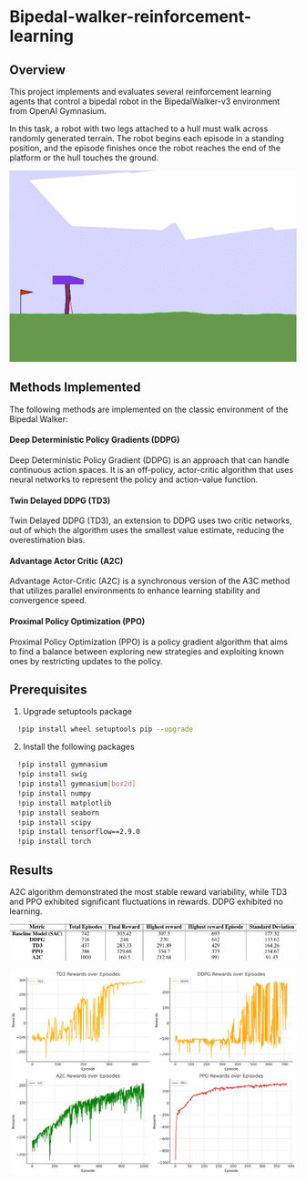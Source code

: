 
# Bipedal-walker-reinforcement-learning


## Overview

This project implements and evaluates several reinforcement learning agents that control a bipedal robot in the BipedalWalker-v3 environment from OpenAI Gymnasium. 

In this task, a
robot with two legs attached to a hull must walk across randomly generated terrain. The robot begins each episode in a standing position, and the episode finishes once the
robot reaches the end of the platform or the hull touches the ground.

![alt text](https://github.com/Rahuly123/Bipedal-walker-reinforcement-learning/blob/main/BipedalWaler-DDPG/Readme/bipedal_walker.gif?raw=true)

## Methods Implemented

The following methods are implemented on the classic environment of the Bipedal Walker:

#### Deep Deterministic Policy Gradients (DDPG)
Deep Deterministic Policy Gradient (DDPG) is an  approach that can
handle continuous action spaces. It is an off-policy, actor-critic algorithm that uses neural networks to
represent the policy and action-value function.
#### Twin Delayed DDPG (TD3)
Twin Delayed DDPG (TD3), an extension to DDPG uses two critic networks, out
of which the algorithm uses the smallest value estimate, reducing the overestimation bias.
#### Advantage Actor Critic (A2C)
Advantage Actor-Critic (A2C) is a synchronous version of the A3C method that utilizes parallel environments to enhance learning stability and convergence speed.

#### Proximal Policy Optimization (PPO)

Proximal Policy Optimization (PPO) is a policy gradient algorithm that aims to find a balance between exploring new strategies and exploiting known ones by restricting updates to the policy.

## Prerequisites

1. Upgrade setuptools package

  ```bash
    !pip install wheel setuptools pip --upgrade
  ```

2. Install the following packages

  ```bash
    !pip install gymnasium
    !pip install swig
    !pip install gymnasium[box2d]
    !pip install numpy
    !pip install matplotlib
    !pip install seaborn
    !pip install scipy
    !pip install tensorflow==2.9.0
    !pip install torch
  ```




    
## Results
A2C algorithm demonstrated the most stable reward variability, while TD3 and PPO exhibited significant fluctuations in rewards. DDPG exhibited no learning.


![alt text](https://github.com/Rahuly123/Bipedal-walker-reinforcement-learning/blob/main/BipedalWaler-DDPG/Readme/Results%20table.png?raw=true )



![alt text](https://github.com/Rahuly123/Bipedal-walker-reinforcement-learning/blob/main/BipedalWaler-DDPG/Readme/Algorithm%20graphs.jpeg?raw=true)


